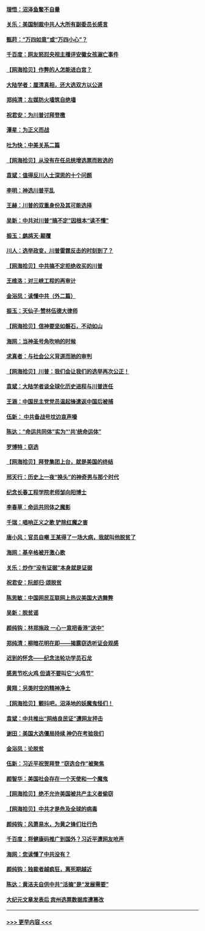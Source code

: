 #### [理悟：沼泽鱼鳖不自量](../pages/nsc993/n12606454.md?t=12092102) 
#### [关乐：美国制裁中共人大所有副委员长感言](../pages/nsc993/n12606442.md?t=12092102) 
#### [甄莳：“万四如意”或“万四小心”？](../pages/nsc993/n12606091.md?t=12092102) 
#### [千百度：网友怒怼央视主播评安徽女孩溺亡事件](../pages/nsc993/n12605370.md?t=12092102) 
#### [【网海拾贝】作弊的人怎能进白宫？](../pages/nsc993/n12603546.md?t=12092102) 
#### [大陆学者：厘清真相，还大选双方以公道](../pages/nsc993/n12603475.md?t=12092102) 
#### [郑纯清：左媒防火墙筑自绝墙](../pages/nsc993/n12602226.md?t=12092102) 
#### [祝君安：为川普讨拜登檄](../pages/nsc993/n12602199.md?t=12092102) 
#### [潭星：为正义而战](../pages/nsc993/n12600926.md?t=12092102) 
#### [吐为快：中美关系二篇](../pages/nsc993/n12600908.md?t=12092102) 
#### [【网海拾贝】从没有在任总统增选票而败选的](../pages/nsc993/n12600435.md?t=12092102) 
#### [袁斌：值得反川人士深思的十个问题](../pages/nsc993/n12600332.md?t=12092102) 
#### [李明：神选川普平乱](../pages/nsc993/n12599751.md?t=12092102) 
#### [王赫：川普的双重身份及其可能选择](../pages/nsc993/n12599723.md?t=12092102) 
#### [吴新：中共对川普“搞不定”因根本“读不懂”](../pages/nsc993/n12599502.md?t=12092102) 
#### [振玉：鹧鸪天‧颠覆](../pages/nsc993/n12599494.md?t=12092102) 
#### [川人：选举政变，川普雷霆反击的时刻到了？](../pages/nsc993/n12599291.md?t=12092102) 
#### [【网海拾贝】中共搞不定拒绝收买的川普](../pages/nsc993/n12598955.md?t=12092102) 
#### [王维洛：对三峡工程的再审计](../pages/nsc993/n12598436.md?t=12092102) 
#### [金浴凤：读懂中共（外二篇）](../pages/nsc993/n12597943.md?t=12092102) 
#### [振玉：天仙子‧赞林伍德大律师](../pages/nsc993/n12597929.md?t=12092102) 
#### [【网海拾贝】信神要坚如磐石，不动如山](../pages/nsc993/n12597901.md?t=12092102) 
#### [海网：当神圣号角吹响的时候](../pages/nsc993/n12595891.md?t=12092102) 
#### [求真者：与社会公义背道而驰的审判](../pages/nsc993/n12595868.md?t=12092102) 
#### [【网海拾贝】川普：我们会让我们的选举再次公正！](../pages/nsc993/n12594930.md?t=12092102) 
#### [袁斌：大陆学者谈全球化历史进程与川普连任](../pages/nsc993/n12594690.md?t=12092102) 
#### [王涵：中国民主党党员温起锋遣返中国后被捕](../pages/nsc993/n12594540.md?t=12092102) 
#### [伍新： 中共备战号坟边哀声嚎](../pages/nsc993/n12593086.md?t=12092102) 
#### [陈达：“命运共同体”实为“‘共’统命运体”](../pages/nsc993/n12590865.md?t=12092102) 
#### [罗博特：窃选](../pages/nsc993/n12590619.md?t=12092102) 
#### [【网海拾贝】拜登集团上台，就是美国的终结](../pages/nsc993/n12589725.md?t=12092102) 
#### [邢天行：历史上一夜“换头”的神奇男与那个时代](../pages/nsc993/n12589424.md?t=12092102) 
#### [纪念长春工程学院老师邹向阳博士](../pages/nsc993/n12585390.md?t=12092102) 
#### [李春草：命运共同体之魔影](../pages/nsc993/n12585026.md?t=12092102) 
#### [千瑞：唱响正义之歌 铲除红魔之害](../pages/nsc993/n12585002.md?t=12092102) 
#### [唐小风：官员自嘲 王某得了一场大病，我就叫他脱贫了](../pages/nsc993/n12584981.md?t=12092102) 
#### [海网：基辛格被开激心歌](../pages/nsc993/n12584946.md?t=12092102) 
#### [关乐：炒作“没有证据”本身就是证据](../pages/nsc993/n12583146.md?t=12092102) 
#### [祝君安：阮郎归‧颂脱贫](../pages/nsc993/n12583119.md?t=12092102) 
#### [陈思敏：中国网民互联网上热议美国大选舞弊](../pages/nsc993/n12582845.md?t=12092102) 
#### [吴新：脱贫谣](../pages/nsc993/n12580839.md?t=12092102) 
#### [颜纯钩：林郑施政 一心一意把香港“送中”](../pages/nsc993/n12580805.md?t=12092102) 
#### [郑纯清：柳暗花明在即——揭露窃选听证会观感](../pages/nsc993/n12580795.md?t=12092102) 
#### [迟到的怀念——纪念法轮功学员石龙](../pages/nsc993/n12580245.md?t=12092102) 
#### [感恩节吃火鸡  但请不要叫它“火鸡节”](../pages/nsc993/n12580252.md?t=12092102) 
#### [黄翔：另类时空的精神净土](../pages/nsc993/n12578638.md?t=12092102) 
#### [【网海拾贝】颤抖吧，沼泽地的妖魔鬼怪们！](../pages/nsc993/n12578552.md?t=12092102) 
#### [袁斌：中共推出“网络良民证”遭网友抨击](../pages/nsc993/n12578511.md?t=12092102) 
#### [谢田：美国大选僵局持续 神仍在考验我们](../pages/nsc993/n12577432.md?t=12092102) 
#### [金浴凤：论脱贫](../pages/nsc993/n12576386.md?t=12092102) 
#### [伍新：习近平祝贺拜登 “窃选合作”被聚焦](../pages/nsc993/n12576358.md?t=12092102) 
#### [颜智华：美国社会存在一个天使和一个魔鬼](../pages/nsc993/n12574299.md?t=12092102) 
#### [【网海拾贝】绝不允许美国被共产主义者偷窃](../pages/nsc993/n12573396.md?t=12092102) 
#### [【网海拾贝】中共才是危及全球的病毒](../pages/nsc993/n12571204.md?t=12092102) 
#### [颜纯钩：风萧易水，为黄之锋们壮行色](../pages/nsc993/n12571487.md?t=12092102) 
#### [千百度：将健康码推广到国外？习近平遭网友呛声](../pages/nsc993/n12570808.md?t=12092102) 
#### [海网：您读懂了中共没有？](../pages/nsc993/n12570487.md?t=12092102) 
#### [颜纯钩：独裁者越疯狂，离死期越近](../pages/nsc993/n12569055.md?t=12092102) 
#### [陈达：黄洁夫自供中共“活摘”是“发展需要”](../pages/nsc993/n12568541.md?t=12092102) 
#### [大纪元文章发表后 宾州选票数据库遭篡改](../pages/nsc993/n12568105.md?t=12092102) 

----
#### [ >>> 更早内容 <<< ](../indexes/nsc993-earlier.md)

